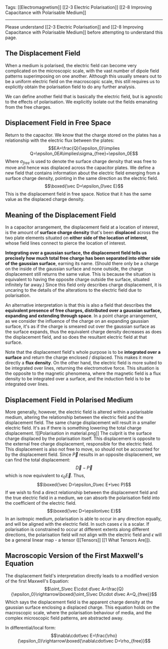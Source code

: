 Tags: [[Electromagnetism]] [[2-3 Electric Polarisation]] [[2-8 Improving Capacitance with Polarisable Medium]]
___
Please understand [[2-3 Electric Polarisation]] and [[2-8 Improving Capacitance with Polarisable Medium]] before attempting to understand this page. 
## The Displacement Field
When a medium is polarised, the electric field can become very complicated on the microscopic scale, with the vast number of dipole field patterns superimposing on one another. Although this usually smears out to be a uniform electric field on the macroscopic scale, this still requires us to explicitly obtain the polarisation field to do any further analysis. 

We can define another field that is basically the electric field, but is agnostic to the effects of polarisation. We explicitly isolate out the fields emanating from the free charges. 

## Displacement Field in Free Space
Return to the capacitor. We know that the charge stored on the plates has a relationship with the electric flux between the plates:
$$EA=\frac{Q}{\epsilon_0}\implies Q=\epsilon_0EA\implies\sigma_{free}=\epsilon_0E$$
Where $\sigma_{free}$ is used to denote the surface charge density that was free to move and hence was displaced across the capacitor plates. We define a new field that contains information about the electric field emerging from a surface charge density, pointing in the same direction as the electric field. 
$$\boxed{\vec D=\epsilon_0\vec E}$$
This is the displacement field in free space. Notice that it has the same value as the displaced charge density. 
## Meaning of the Displacement Field
In a capacitor arrangement, the displacement field at a location of interest, is the amount of **surface charge density** that's been **displaced** across the two plate elements situated on **either side of the location of interest**, whose field lines connect to pierce the location of interest.

**Integrating over a gaussian surface, the displacement field tells us precisely how much total free charge has been separated into either side of the gaussian surface**, earning its name. (Should there only be a charge on the inside of the gaussian surface and none outside, the charge displacement still returns the same value. This is because the situation is equivalent to having the opposite charge outside the surface, situated infinitely far away.) Since this field only describes charge displacement, it is uncaring to the details of the alterations to the electric field due to polarisation. 

An alternative interpretation is that this is also a field that describes the **equivalent presence of free charges, distributed over a gaussian surface, expanding and extending through space**. In a point charge arrangement, as we consider the influence of the charge on an expanding gaussian surface, it's as if the charge is smeared out over the gaussian surface as the surface expands, thus the equivalent charge density decreases as does the displacement field, and so does the resultant electric field at that surface. 

Note that the displacement field's whole purpose is to be **integrated over a surface** and return the charge enclosed / displaced. This makes it more directly a **flux density**. On the other hand, the electric field is more suited to be integrated over lines, returning the electromotive force. This situation is the opposite to the magnetic phenomena, where the magnetic field is a flux density to be integrated over a surface, and the induction field is to be integrated over lines. 
## Displacement Field in Polarised Medium
More generally, however, the electric field is altered within a polarisable medium, altering the relationship between the electric field and the displacement field. The same charge displacement will result in a smaller electric field. It's as if there is something lowering the total charge displacement. 
![[Polarisation in material.png]]
The culprit is the surface charge displaced by the polarisation itself. This displacement is opposite to the external free charge displacement, responsible for the electric field. This displacement is also not free to move, so should not be accounted for by the displacement field. Since $\vec P$ results in an opposite displacement, we can find the total displacement:
$$\vec D-\vec P$$
which is now equivalent to $\epsilon_0\vec E$. Thus,
$$\boxed{\vec D=\epsilon_0\vec E+\vec P}$$
If we wish to find a direct relationship between the displacement field and the true electric field in a medium, we can absorb the polarisation field into the coefficient of the electric field. 
$$\boxed{\vec D=\epsilon\vec E}$$
In an isotropic medium, polarisation is able to occur in any direction equally, and will be aligned with the electric field. In such cases $\epsilon$ is a scalar. If polarisation is constrained to occur at different extents along different directions, the polarisation field will not align with the electric field and $\epsilon$ will be a general linear map - a tensor ([[Tensors]] [[1 What Tensors Are]]). 
## Macroscopic Version of the First Maxwell's Equation 
The displacement field's interpretation directly leads to a modified version of the first Maxwell's Equation:
$$\oint_S\vec E\cdot d\vec A=\frac{Q}{\epsilon_0}\rightarrow\boxed{\oint_S\vec D\cdot d\vec A=Q_{free}}$$
Which says the displacement field is the apparent charge density at the gaussian surface enclosing a displaced charge. This equation holds on the macroscopic scale, where the polarisation behaviour of media, and the complex microscopic field patterns, are abstracted away. 

In differential/local form:
$$\nabla\cdot\vec E=\frac{\rho}{\epsilon_0}\rightarrow\boxed{\nabla\cdot\vec D=\rho_{free}}$$
